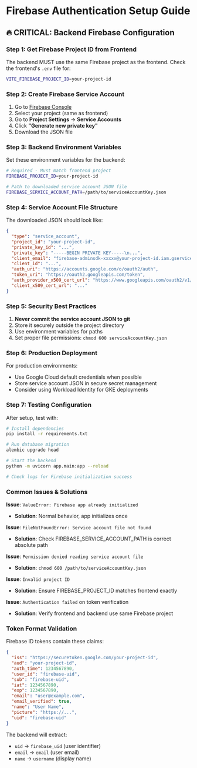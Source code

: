 # Firebase Authentication Setup Guide

## 🔥 **CRITICAL**: Backend Firebase Configuration

### **Step 1: Get Firebase Project ID from Frontend**

The backend MUST use the same Firebase project as the frontend. Check the frontend's `.env` file for:
```bash
VITE_FIREBASE_PROJECT_ID=your-project-id
```

### **Step 2: Create Firebase Service Account**

1. Go to [Firebase Console](https://console.firebase.google.com/)
2. Select your project (same as frontend)
3. Go to **Project Settings** → **Service Accounts**
4. Click **"Generate new private key"**
5. Download the JSON file

### **Step 3: Backend Environment Variables**

Set these environment variables for the backend:

```bash
# Required - Must match frontend project
FIREBASE_PROJECT_ID=your-project-id

# Path to downloaded service account JSON file
FIREBASE_SERVICE_ACCOUNT_PATH=/path/to/serviceAccountKey.json
```

### **Step 4: Service Account File Structure**

The downloaded JSON should look like:
```json
{
  "type": "service_account",
  "project_id": "your-project-id",
  "private_key_id": "...",
  "private_key": "-----BEGIN PRIVATE KEY-----\n...",
  "client_email": "firebase-adminsdk-xxxxx@your-project-id.iam.gserviceaccount.com",
  "client_id": "...",
  "auth_uri": "https://accounts.google.com/o/oauth2/auth",
  "token_uri": "https://oauth2.googleapis.com/token",
  "auth_provider_x509_cert_url": "https://www.googleapis.com/oauth2/v1/certs",
  "client_x509_cert_url": "..."
}
```

### **Step 5: Security Best Practices**

1. **Never commit the service account JSON to git**
2. Store it securely outside the project directory
3. Use environment variables for paths
4. Set proper file permissions: `chmod 600 serviceAccountKey.json`

### **Step 6: Production Deployment**

For production environments:
- Use Google Cloud default credentials when possible
- Store service account JSON in secure secret management
- Consider using Workload Identity for GKE deployments

### **Step 7: Testing Configuration**

After setup, test with:
```bash
# Install dependencies
pip install -r requirements.txt

# Run database migration
alembic upgrade head

# Start the backend
python -m uvicorn app.main:app --reload

# Check logs for Firebase initialization success
```

### **Common Issues & Solutions**

**Issue**: `ValueError: Firebase app already initialized`
- **Solution**: Normal behavior, app initializes once

**Issue**: `FileNotFoundError: Service account file not found`
- **Solution**: Check FIREBASE_SERVICE_ACCOUNT_PATH is correct absolute path

**Issue**: `Permission denied reading service account file`
- **Solution**: `chmod 600 /path/to/serviceAccountKey.json`

**Issue**: `Invalid project ID`
- **Solution**: Ensure FIREBASE_PROJECT_ID matches frontend exactly

**Issue**: `Authentication failed` on token verification
- **Solution**: Verify frontend and backend use same Firebase project

### **Token Format Validation**

Firebase ID tokens contain these claims:
```json
{
  "iss": "https://securetoken.google.com/your-project-id",
  "aud": "your-project-id",
  "auth_time": 1234567890,
  "user_id": "firebase-uid",
  "sub": "firebase-uid",
  "iat": 1234567890,
  "exp": 1234567890,
  "email": "user@example.com",
  "email_verified": true,
  "name": "User Name",
  "picture": "https://...",
  "uid": "firebase-uid"
}
```

The backend will extract:
- `uid` → `firebase_uid` (user identifier)
- `email` → `email` (user email)
- `name` → `username` (display name)